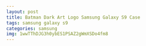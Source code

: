 ```yaml
---
layout: post
title: Batman Dark Art Logo Samsung Galaxy S9 Case
tags: samsung galaxy s9
categories: samsung
img: 1wwTThDJG3h0ybES1PSAZ2gWmXSDo4fm8
---
```

